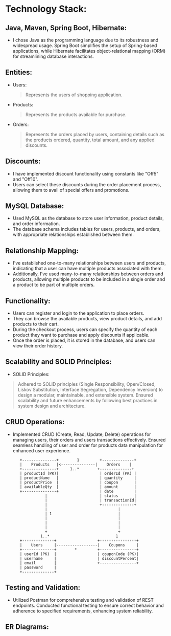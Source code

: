 # Technology Stack:

## Java, Maven, Spring Boot, Hibernate: 
* I chose Java as the programming language due to its robustness and widespread usage. Spring Boot simplifies the setup of Spring-based applications, while Hibernate facilitates object-relational mapping (ORM) for  streamlining database interactions.
  
## Entities:
 * Users:
   > Represents the users of shopping application.
* Products:
   > Represents the products available for purchase.
 * Orders:
   > Represents the orders placed by users, containing details such as the products ordered, quantity, total amount, and any applied discounts.

## Discounts:
 * I have implemented discount functionality using constants like "Off5" and "Off10".
 * Users can select these discounts during the order placement process, allowing them to avail of special offers and promotions.

## MySQL Database:
* Used MySQL as the database to store user information, product details, and order information.
* The database schema includes tables for users, products, and orders, with appropriate relationships established between them.

## Relationship Mapping:

 * I've established one-to-many relationships between users and products, indicating that a user can have multiple products associated with them.
 * Additionally, I've used many-to-many relationships between orders and products, allowing multiple products to be included in a single order and a product to be part of multiple orders.

## Functionality:

 * Users can register and login to the application to place orders.
 * They can browse the available products, view product details, and add products to their cart.
 * During the checkout process, users can specify the quantity of each product they want to purchase and apply discounts if applicable.
 * Once the order is placed, it is stored in the database, and users can view their order history.

## Scalability and SOLID Principles:

* SOLID Principles:
> Adhered to SOLID principles (Single Responsibility, Open/Closed, Liskov Substitution, Interface Segregation, Dependency Inversion) to design a modular, maintainable, and extensible system. Ensured scalability and future enhancements by following best practices in system design and architecture.


## CRUD Operations:
* Implemented CRUD (Create, Read, Update, Delete) operations for managing users, their orders and users transactions effectively. Ensured seamless handling of user and order for products data manipulation for enhanced user experience.

         +---------------+        1         +--------------+
         |    Products   |<---------------|    Orders    |
         +---------------+     1..*        +--------------+
         | productId (PK)|                  | orderId (PK) |
         | productName   |                  | quantity     |
         | productPrice  |                  | coupon       |
         | availableQty  |                  | amount       |
         +---------------+                  | date         |
                    |                       | status       |
                    |                       | transactionId|
                    |                       +--------------+
                    |                               |
                    | 1                             |
                    |                               |
                    |                               |
                    |                               |
                    +                               +
                  1..*                             1
         +--------------+                  +----------------+
         |    Users     |------------------|    Coupons     |
         +--------------+        *         +----------------+
         | userId (PK)  |                  | couponCode (PK)|
         | username     |                  | discountPercent|
         | email        |                  +----------------+
         | password     |
         +--------------+


## Testing and Validation:
* Utilized Postman for comprehensive testing and validation of REST endpoints. Conducted functional testing to ensure correct behavior and adherence to specified requirements, enhancing system reliability.

## ER Diagrams: 
  

                     
